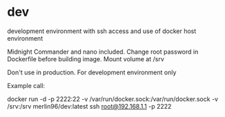 # dev
development environment with ssh access and use of docker host environment

Midnight Commander and nano included. Change root password in Dockerfile before building image. Mount volume at /srv

Don't use in production. For development environment only



Example call:

docker run -d -p 2222:22 -v /var/run/docker.sock:/var/run/docker.sock -v /srv:/srv merlin96/dev:latest
ssh root@192.168.1.1 -p 2222
